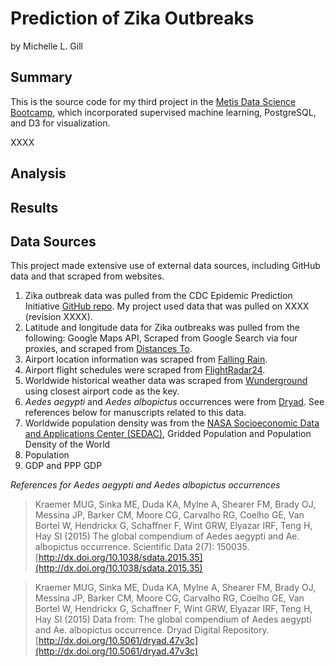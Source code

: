 # Prediction of Zika Outbreaks
by Michelle L. Gill  

## Summary

This is the source code for my third project in the [Metis Data Science Bootcamp](http://thisismetis.com), which incorporated supervised machine learning, PostgreSQL, and D3 for visualization.

XXXX

## Analysis


## Results


## Data Sources

This project made extensive use of external data sources, including GitHub data and that scraped from websites.

1. Zika outbreak data was pulled from the CDC Epidemic Prediction Initiative [GitHub repo](https://github.com/cdcepi/zika). My project used data that was pulled on XXXX (revision XXXX).
2. Latitude and longitude data for Zika outbreaks was pulled from the following: Google Maps API, Scraped from Google Search via four proxies, and scraped from [Distances To](https://www.distancesto.com).
3. Airport location information was scraped from [Falling Rain](http://fallingrain.com).
4. Airport flight schedules were scraped from [FlightRadar24](https://www.flightradar24.com).
5. Worldwide historical weather data was scraped from [Wunderground](https://www.wunderground.com) using closest airport code as the key.
6. *Aedes aegypti* and *Aedes albopictus* occurrences were from [Dryad](http://dx.doi.org/10.5061/dryad.47v3c/1). See references below for manuscripts related to this data.
7. Worldwide population density was from the [NASA Socioeconomic Data and Applications Center (SEDAC)](http://sedac.ciesin.columbia.edu/data/set/gpw-v4-population-density), Gridded Population and Population Density of the World
8. Population
9. GDP and PPP GDP

*References for Aedes aegypti and Aedes albopictus occurrences*

> Kraemer MUG, Sinka ME, Duda KA, Mylne A, Shearer FM, Brady OJ, Messina JP, Barker CM, Moore CG, Carvalho RG, Coelho GE, Van Bortel W, Hendrickx G, Schaffner F, Wint GRW, Elyazar IRF, Teng H, Hay SI (2015) The global compendium of Aedes aegypti and Ae. albopictus occurrence. Scientific Data 2(7): 150035. [http://dx.doi.org/10.1038/sdata.2015.35](http://dx.doi.org/10.1038/sdata.2015.35)

> Kraemer MUG, Sinka ME, Duda KA, Mylne A, Shearer FM, Brady OJ, Messina JP, Barker CM, Moore CG, Carvalho RG, Coelho GE, Van Bortel W, Hendrickx G, Schaffner F, Wint GRW, Elyazar IRF, Teng H, Hay SI (2015) Data from: The global compendium of Aedes aegypti and Ae. albopictus occurrence. Dryad Digital Repository. [http://dx.doi.org/10.5061/dryad.47v3c](http://dx.doi.org/10.5061/dryad.47v3c)
